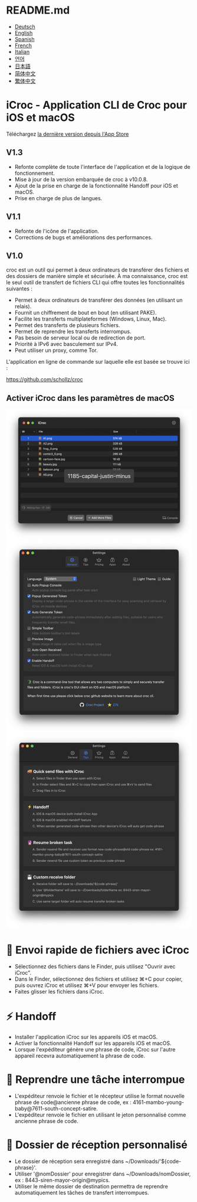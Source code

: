 # README.md
- [Deutsch](README.de.md)
- [English](README.md)
- [Spanish](README.es.md)
- [French](README.fr.md)
- [Italian](README.it.md)
- [언어](README.ko.md)
- [日本語](README.ja.md)
- [简体中文](README.zh_cn.md)
- [繁体中文](README.zh_tw.md)

# iCroc - Application CLI de Croc pour iOS et macOS

Téléchargez [la dernière version depuis l'App Store](https://apps.apple.com/us/app/id6444355962)

V1.3
---
- Refonte complète de toute l'interface de l'application et de la logique de fonctionnement.
- Mise à jour de la version embarquée de croc à v10.0.8.
- Ajout de la prise en charge de la fonctionnalité Handoff pour iOS et macOS.
- Prise en charge de plus de langues.

V1.1
---
- Refonte de l'icône de l'application.
- Corrections de bugs et améliorations des performances.

V1.0
---
croc est un outil qui permet à deux ordinateurs de transférer des fichiers et des dossiers de manière simple et sécurisée. À ma connaissance, croc est le seul outil de transfert de fichiers CLI qui offre toutes les fonctionnalités suivantes :

- Permet à deux ordinateurs de transférer des données (en utilisant un relais).
- Fournit un chiffrement de bout en bout (en utilisant PAKE).
- Facilite les transferts multiplateformes (Windows, Linux, Mac).
- Permet des transferts de plusieurs fichiers.
- Permet de reprendre les transferts interrompus.
- Pas besoin de serveur local ou de redirection de port.
- Priorité à IPv6 avec basculement sur IPv4.
- Peut utiliser un proxy, comme Tor.

L'application en ligne de commande sur laquelle elle est basée se trouve ici :

https://github.com/schollz/croc

## Activer iCroc dans les paramètres de macOS
![macOS-iCroc-1](images/macos1.png)
![macOS-iCroc-2](images/macos2.png)
![macOS-iCroc-3](images/macos3.png)

# 🚚 Envoi rapide de fichiers avec iCroc
- Sélectionnez des fichiers dans le Finder, puis utilisez "Ouvrir avec iCroc".
- Dans le Finder, sélectionnez des fichiers et utilisez ⌘+C pour copier, puis ouvrez iCroc et utilisez ⌘+V pour envoyer les fichiers.
- Faites glisser les fichiers dans iCroc.

# ⚡ Handoff
- Installer l'application iCroc sur les appareils iOS et macOS.
- Activer la fonctionnalité Handoff sur les appareils iOS et macOS.
- Lorsque l'expéditeur génère une phrase de code, iCroc sur l'autre appareil recevra automatiquement la phrase de code.

# 🔮 Reprendre une tâche interrompue
- L'expéditeur renvoie le fichier et le récepteur utilise le format nouvelle phrase de code@ancienne phrase de code, ex : 4161-mambo-young-baby@7611-south-concept-satire.
- L'expéditeur renvoie le fichier en utilisant le jeton personnalisé comme ancienne phrase de code.

# 💾 Dossier de réception personnalisé
- Le dossier de réception sera enregistré dans ~/Downloads/'${code-phrase}'.
- Utiliser '@nomDossier' pour enregistrer dans ~/Downloads/nomDossier, ex : 8443-siren-mayor-origin@mypics.
- Utiliser le même dossier de destination permettra de reprendre automatiquement les tâches de transfert interrompues.